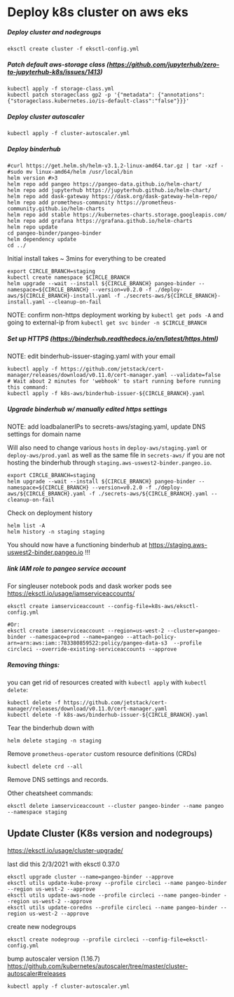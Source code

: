 # Deploy k8s cluster on aws eks


##### Deploy cluster and nodegroups
```
eksctl create cluster -f eksctl-config.yml
```


##### Patch default aws-storage class (https://github.com/jupyterhub/zero-to-jupyterhub-k8s/issues/1413)
```
kubectl apply -f storage-class.yml
kubectl patch storageclass gp2 -p '{"metadata": {"annotations":{"storageclass.kubernetes.io/is-default-class":"false"}}}'
```


##### Deploy cluster autoscaler
```
kubectl apply -f cluster-autoscaler.yml
```


##### Deploy binderhub
```
#curl https://get.helm.sh/helm-v3.1.2-linux-amd64.tar.gz | tar -xzf -
#sudo mv linux-amd64/helm /usr/local/bin
helm version #>3
helm repo add pangeo https://pangeo-data.github.io/helm-chart/
helm repo add jupyterhub https://jupyterhub.github.io/helm-chart/
helm repo add dask-gateway https://dask.org/dask-gateway-helm-repo/
helm repo add prometheus-community https://prometheus-community.github.io/helm-charts
helm repo add stable https://kubernetes-charts.storage.googleapis.com/
helm repo add grafana https://grafana.github.io/helm-charts
helm repo update
cd pangeo-binder/pangeo-binder
helm dependency update
cd ../
```

Initial install takes ~ 3mins for everything to be created
```
export CIRCLE_BRANCH=staging
kubectl create namespace $CIRCLE_BRANCH
helm upgrade --wait --install ${CIRCLE_BRANCH} pangeo-binder --namespace=${CIRCLE_BRANCH} --version=v0.2.0 -f ./deploy-aws/${CIRCLE_BRANCH}-install.yaml -f ./secrets-aws/${CIRCLE_BRANCH}-install.yaml --cleanup-on-fail
```
NOTE: confirm non-https deployment working by `kubectl get pods -A` and going to external-ip from `kubectl get svc binder -n $CIRCLE_BRANCH`


##### Set up HTTPS (https://binderhub.readthedocs.io/en/latest/https.html)
NOTE: edit binderhub-issuer-staging.yaml with your email
```
kubectl apply -f https://github.com/jetstack/cert-manager/releases/download/v0.11.0/cert-manager.yaml --validate=false
# Wait about 2 minutes for 'webhook' to start running before running this command:
kubectl apply -f k8s-aws/binderhub-issuer-${CIRCLE_BRANCH}.yaml
```

##### Upgrade binderhub w/ manually edited https settings

NOTE: add loadbalanerIPs to secrets-aws/staging.yaml, update DNS settings for domain name

Will also need to change various `hosts` in `deploy-aws/staging.yaml` or `deploy-aws/prod.yaml` as well as the same file in `secrets-aws/` if you are not hosting the binderhub through `staging.aws-uswest2-binder.pangeo.io`.

```
export CIRCLE_BRANCH=staging
helm upgrade --wait --install ${CIRCLE_BRANCH} pangeo-binder --namespace=${CIRCLE_BRANCH} --version=v0.2.0 -f ./deploy-aws/${CIRCLE_BRANCH}.yaml -f ./secrets-aws/${CIRCLE_BRANCH}.yaml --cleanup-on-fail
```

Check on deployment history
```
helm list -A
helm history -n staging staging
```

You should now have a functioning binderhub at https://staging.aws-uswest2-binder.pangeo.io !!!

##### link IAM role to pangeo service account
For singleuser notebook pods and dask worker pods
see https://eksctl.io/usage/iamserviceaccounts/
```
eksctl create iamserviceaccount --config-file=k8s-aws/eksctl-config.yml

#Or:
eksctl create iamserviceaccount --region=us-west-2 --cluster=pangeo-binder --namespace=prod --name=pangeo --attach-policy-arn=arn:aws:iam::783380859522:policy/pangeo-data-s3  --profile circleci --override-existing-serviceaccounts --approve
```


##### Removing things:
you can get rid of resources created with `kubectl apply` with `kubectl delete`:
```
kubectl delete -f https://github.com/jetstack/cert-manager/releases/download/v0.11.0/cert-manager.yaml
kubectl delete -f k8s-aws/binderhub-issuer-${CIRCLE_BRANCH}.yaml
```

Tear the binderhub down with
```
helm delete staging -n staging
```

Remove `prometheus-operator` custom resource definitions (CRDs)
```
kubectl delete crd --all
```

Remove DNS settings and records.

Other cheatsheet commands:
```
eksctl delete iamserviceaccount --cluster pangeo-binder --name pangeo --namespace staging
```


## Update Cluster (K8s version and nodegroups)
https://eksctl.io/usage/cluster-upgrade/

last did this 2/3/2021 with eksctl 0.37.0
```
eksctl upgrade cluster --name=pangeo-binder --approve
eksctl utils update-kube-proxy --profile circleci --name pangeo-binder --region us-west-2 --approve
eksctl utils update-aws-node --profile circleci --name pangeo-binder --region us-west-2 --approve
eksctl utils update-coredns --profile circleci --name pangeo-binder --region us-west-2 --approve
```

create new nodegroups
```
eksctl create nodegroup --profile circleci --config-file=eksctl-config.yml
```

bump autoscaler version (1.16.7)
https://github.com/kubernetes/autoscaler/tree/master/cluster-autoscaler#releases
```
kubectl apply -f cluster-autoscaler.yml
```
